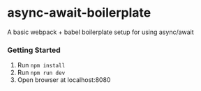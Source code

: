 # async-await-boilerplate
A basic webpack + babel boilerplate setup for using async/await

### Getting Started
1. Run `npm install`
2. Run `npm run dev`
3. Open browser at localhost:8080

